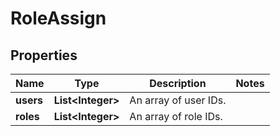

# RoleAssign


## Properties

Name | Type | Description | Notes
------------ | ------------- | ------------- | -------------
**users** | **List&lt;Integer&gt;** | An array of user IDs. | 
**roles** | **List&lt;Integer&gt;** | An array of role IDs. | 



